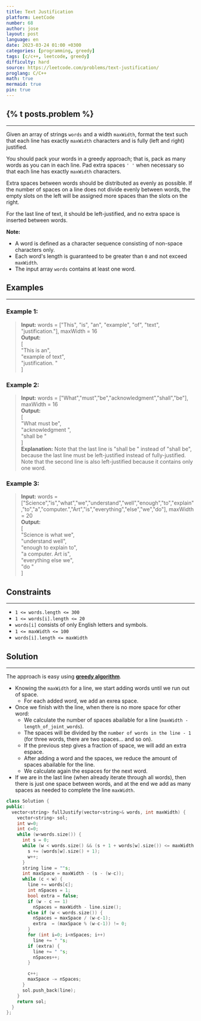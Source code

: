 ```yaml
---
title: Text Justification
platform: LeetCode
number: 68
author: jose
layout: post
language: en
date: 2023-03-24 01:00 +0300
categories: [programming, greedy]
tags: [c/c++, leetcode, greedy]
difficulty: hard
source: https://leetcode.com/problems/text-justification/
proglang: C/C++
math: true
mermaid: true
pin: true
---
```

## {% t posts.problem %}
---
Given an array of strings `words` and a width `maxWidth`, format the text such that each line has exactly `maxWidth` characters and is fully (left and right) justified.  

You should pack your words in a greedy approach; that is, pack as many words as you can in each line. Pad extra spaces `' '` when necessary so that each line has exactly `maxWidth` characters.  

Extra spaces between words should be distributed as evenly as possible. If the number of spaces on a line does not divide evenly between words, the empty slots on the left will be assigned more spaces than the slots on the right.  

For the last line of text, it should be left-justified, and no extra space is inserted between words.  

**Note:**  

* A word is defined as a character sequence consisting of non-space characters only.  
* Each word's length is guaranteed to be greater than `0` and not exceed `maxWidth`.  
* The input array `words` contains at least one word.  

## Examples
---
### **Example 1:**
>**Input:** words = ["This", "is", "an", "example", "of", "text", "justification."], maxWidth = 16  
>**Output:**  
>[  
>   "This    is    an",  
>   "example  of text",  
>   "justification.  "  
>]  

### **Example 2:**
>**Input:** words = ["What","must","be","acknowledgment","shall","be"], maxWidth = 16  
>**Output:**  
>[  
>  "What   must   be",  
>  "acknowledgment  ",  
>  "shall be        "  
>]  
>**Explanation:** Note that the last line is "shall be    " instead of "shall     be", because the last line must be left-justified instead of fully-justified.
Note that the second line is also left-justified because it contains only one word.  

### **Example 3:**
>**Input:** words = ["Science","is","what","we","understand","well","enough","to","explain","to","a","computer.","Art","is","everything","else","we","do"], maxWidth = 20  
>**Output:**  
>[  
>  "Science  is  what we",  
>  "understand      well",  
>  "enough to explain to",  
>  "a  computer.  Art is",  
>  "everything  else  we",  
>  "do                  "  
>]  

## Constraints
---
- `1 <= words.length <= 300`  
- `1 <= words[i].length <= 20`  
- `words[i]` consists of only English letters and symbols.  
- `1 <= maxWidth <= 100`  
- `words[i].length <= maxWidth`  

## Solution
---
The approach is easy using [**greedy algorithm**](/categories/greedy/).  
- Knowing the `maxWidth` for a line, we start adding words until we run out of space.  
  - For each added word, we add an exrea space.  
- Once we finish with the line, when there is no more space for other word:  
  - We calculate the number of spaces abailable for a line (`maxWidth - length_of_joint_words`).  
  - The spaces will be divided by the `number of words in the line - 1` (for three words, there are two spaces... and so on).  
  - If the previous step gives a fraction of space, we will add an extra espace.
  - After adding a word and the spaces, we reduce the amount of spaces abailable for the line.  
  - We calculate again the espaces for the next word.  
- If we are in the last line (when already iterate through all words), then there is just one space between words, and at the end we add as many spaces as needed to complete the line `maxWidth`.  

```c++
class Solution {
public:
  vector<string> fullJustify(vector<string>& words, int maxWidth) {
    vector<string> sol;
    int w=0;
    int c=0;
    while (w<words.size()) {
      int s = 0;
      while (w < words.size() && (s + 1 + words[w].size()) <= maxWidth + 1) {
        s += (words[w].size() + 1);
        w++;
      }
      string line = ""s;
      int maxSpace = maxWidth - (s - (w-c));
      while (c < w) {
        line += words[c];
        int nSpaces = 1;
        bool extra = false;
        if (w - c == 1)
          nSpaces = maxWidth - line.size();
        else if (w < words.size()) {
          nSpaces = maxSpace / (w-c-1);
          extra  = (maxSpace % (w-c-1)) != 0;
        }
        for (int i=0; i<nSpaces; i++)
          line += " "s;
        if (extra) {
          line += " "s;
          nSpaces++;
        }

        c++;
        maxSpace -= nSpaces;
      }
      sol.push_back(line);
    }
    return sol;
  }
};
```
